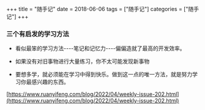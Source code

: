 +++
title = "随手记"
date = 2018-06-06
tags = ["随手记"]
categories = ["随手记"]
+++


### 三个有启发的学习方法

- 看似最笨的学习方法----笔记和记忆力----偏偏造就了最高的开发效率。

- 如果没有对旧事物进行大量练习，你不太可能发现新事物

- 要想多学，就必须能在学习中得到快乐。做到这一点的唯一方法，就是努力学习你最感兴趣的东西。

[https://www.ruanyifeng.com/blog/2022/04/weekly-issue-202.html](https://www.ruanyifeng.com/blog/2022/04/weekly-issue-202.html)

